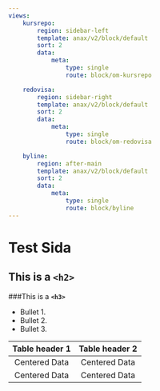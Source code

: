 ```yaml
---
views:
    kursrepo:
        region: sidebar-left
        template: anax/v2/block/default
        sort: 2
        data:
            meta:
                type: single
                route: block/om-kursrepo

    redovisa:
        region: sidebar-right
        template: anax/v2/block/default
        sort: 2
        data:
            meta:
                type: single
                route: block/om-redovisa

    byline:
        region: after-main
        template: anax/v2/block/default
        sort: 2
        data:
            meta:
                type: single
                route: block/byline
---
```


Test Sida
=========================

This is a **`<h2>`**
---------------------

###This is a **`<h3>`**

+ Bullet 1.
+ Bullet 2.
+ Bullet 3.


| Table header 1  | Table header 2 |
|:---------------:|:--------------:|
| Centered Data   | Centered Data  |
| Centered Data   | Centered Data  |
